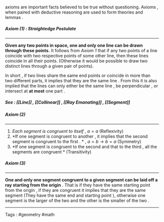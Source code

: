 axioms are important facts believed to be true without questioning. Axioms , when paired with deductive reasoning are used to form theories and lemmas . 


##### Axiom (1)  : Straightedge Postulate
____
**Given any two points in space, one and only one line can be drawn through these points.**
It follows from *Axiom 1* that if any two points of a line coincide with two respective points of some other line, then these lines coincide in all their points. (Otherwise it would be possible to draw two distinct lines through a given pair of points).

In short , if two lines share the same end points or coincide in more than two different parts,  it implies that they are the same line . From this it is also implied that the lines can only either be the same line , be perpendicular , or intersect at **at most** one part .

##### See : [[Line]]  , [[Collinear]] , [[Ray Emanating]]  , [[Segment]]

##### Axiom (2)  
___
1. *Each segment is congruent to itself*  ,  $a=a$ (Reflexivity)
2. *If one segment is congruent to another , it implies that the second segment is congruent to the first . * , $a = b \rightarrow b=a$ (Symmetry)
3. *If one segment is congruent to the second and that to the third , all the segments are congruent * (Transitivity)
   
##### Axiom (3)  
___
**One and only one segment congruent to a given segment can be laid off a ray starting from the origin** . That is if they have the same starting point from the origin , if they are congruent it implies that they are the same segment (They have the same end and starting point ), otherwise one segment is the larger of the two and the other is the smaller of the two . 
____

Tags : #geometry #math 
